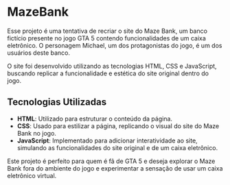 # MazeBank

Esse projeto é uma tentativa de recriar o site do Maze Bank, um banco fictício presente no jogo GTA 5 contendo funcionalidades de um caixa eletrônico. O personagem Michael, um dos protagonistas do jogo, é um dos usuários deste banco.

O site foi desenvolvido utilizando as tecnologias HTML, CSS e JavaScript, buscando replicar a funcionalidade e estética do site original dentro do jogo.

## Tecnologias Utilizadas
- **HTML**: Utilizado para estruturar o conteúdo da página.
- **CSS**: Usado para estilizar a página, replicando o visual do site do Maze Bank no jogo.
- **JavaScript**: Implementado para adicionar interatividade ao site, simulando as funcionalidades do site original e de um caixa eletrônico.

Este projeto é perfeito para quem é fã de GTA 5 e deseja explorar o Maze Bank fora do ambiente do jogo e experimentar a sensação de usar um caixa eletrônico virtual.
